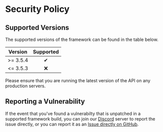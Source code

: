 # Security Policy

## Supported Versions

The supported versions of the framework can be found in the table below.
<table>
  <thead>
    <tr>
      <th>Version</th>
      <th>Supported</th>
    </tr>
  </thead>
  <tbody>
    <tr >
      <td align="left"> >= 3.5.4</td>
      <td align="center">✔</td>
    </tr>
    <tr>
      <td align="left"> <= 3.5.3</td>
      <td align="center">❌</td>
    </tr>
  </tbody>
</table>

Please ensure that you are running the latest version of the API on any production servers.

## Reporting a Vulnerability

If the event that you've found a vulnerabilty that is unpatched in a supported framework build, you can join our [Discord](https://discord.gg/2uRNp99M9r) server to report the issue directly, or you can report it as an [Issue directly on GitHub](../../issues).

